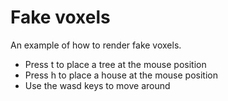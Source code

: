 # Fake voxels

An example of how to render fake voxels.

* Press t to place a tree at the mouse position
* Press h to place a house at the mouse position
* Use the wasd keys to move around